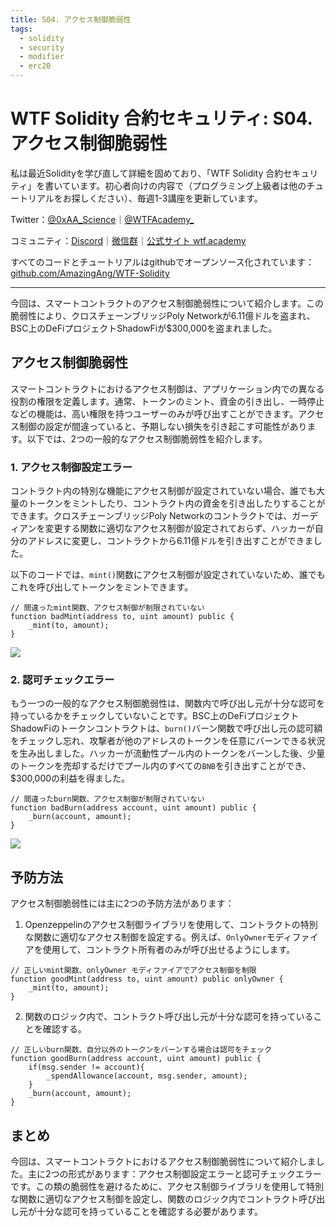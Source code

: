 ```yaml
---
title: S04. アクセス制御脆弱性
tags:
  - solidity
  - security
  - modifier
  - erc20
---
```


# WTF Solidity 合約セキュリティ: S04. アクセス制御脆弱性

私は最近Solidityを学び直して詳細を固めており、「WTF Solidity 合約セキュリティ」を書いています。初心者向けの内容で（プログラミング上級者は他のチュートリアルをお探しください）、毎週1-3講座を更新しています。

Twitter：[@0xAA_Science](https://twitter.com/0xAA_Science)｜[@WTFAcademy_](https://twitter.com/WTFAcademy_)

コミュニティ：[Discord](https://discord.gg/5akcruXrsk)｜[微信群](https://docs.google.com/forms/d/e/1FAIpQLSe4KGT8Sh6sJ7hedQRuIYirOoZK_85miz3dw7vA1-YjodgJ-A/viewform?usp=sf_link)｜[公式サイト wtf.academy](https://wtf.academy)

すべてのコードとチュートリアルはgithubでオープンソース化されています：[github.com/AmazingAng/WTF-Solidity](https://github.com/AmazingAng/WTF-Solidity)

---

今回は、スマートコントラクトのアクセス制御脆弱性について紹介します。この脆弱性により、クロスチェーンブリッジPoly Networkが6.11億ドルを盗まれ、BSC上のDeFiプロジェクトShadowFiが$300,000を盗まれました。

## アクセス制御脆弱性

スマートコントラクトにおけるアクセス制御は、アプリケーション内での異なる役割の権限を定義します。通常、トークンのミント、資金の引き出し、一時停止などの機能は、高い権限を持つユーザーのみが呼び出すことができます。アクセス制御の設定が間違っていると、予期しない損失を引き起こす可能性があります。以下では、2つの一般的なアクセス制御脆弱性を紹介します。

### 1. アクセス制御設定エラー

コントラクト内の特別な機能にアクセス制御が設定されていない場合、誰でも大量のトークンをミントしたり、コントラクト内の資金を引き出したりすることができます。クロスチェーンブリッジPoly Networkのコントラクトでは、ガーディアンを変更する関数に適切なアクセス制御が設定されておらず、ハッカーが自分のアドレスに変更し、コントラクトから6.11億ドルを引き出すことができました。

以下のコードでは、`mint()`関数にアクセス制御が設定されていないため、誰でもこれを呼び出してトークンをミントできます。

```solidity
// 間違ったmint関数、アクセス制御が制限されていない
function badMint(address to, uint amount) public {
    _mint(to, amount);
}
```

![](./img/S04-1.png)

### 2. 認可チェックエラー

もう一つの一般的なアクセス制御脆弱性は、関数内で呼び出し元が十分な認可を持っているかをチェックしていないことです。BSC上のDeFiプロジェクトShadowFiのトークンコントラクトは、`burn()`バーン関数で呼び出し元の認可額をチェックし忘れ、攻撃者が他のアドレスのトークンを任意にバーンできる状況を生み出しました。ハッカーが流動性プール内のトークンをバーンした後、少量のトークンを売却するだけでプール内のすべての`BNB`を引き出すことができ、$300,000の利益を得ました。

```solidity
// 間違ったburn関数、アクセス制御が制限されていない
function badBurn(address account, uint amount) public {
    _burn(account, amount);
}
```

![](./img/S04-2.png)

## 予防方法

アクセス制御脆弱性には主に2つの予防方法があります：

1. Openzeppelinのアクセス制御ライブラリを使用して、コントラクトの特別な関数に適切なアクセス制御を設定する。例えば、`OnlyOwner`モディファイアを使用して、コントラクト所有者のみが呼び出せるようにします。

  ```solidity
  // 正しいmint関数、onlyOwner モディファイアでアクセス制御を制限
  function goodMint(address to, uint amount) public onlyOwner {
      _mint(to, amount);
  }
  ```

2. 関数のロジック内で、コントラクト呼び出し元が十分な認可を持っていることを確認する。

  ```solidity
  // 正しいburn関数、自分以外のトークンをバーンする場合は認可をチェック
  function goodBurn(address account, uint amount) public {
      if(msg.sender != account){
          _spendAllowance(account, msg.sender, amount);
      }
      _burn(account, amount);
  }
  ```

## まとめ

今回は、スマートコントラクトにおけるアクセス制御脆弱性について紹介しました。主に2つの形式があります：アクセス制御設定エラーと認可チェックエラーです。この類の脆弱性を避けるために、アクセス制御ライブラリを使用して特別な関数に適切なアクセス制御を設定し、関数のロジック内でコントラクト呼び出し元が十分な認可を持っていることを確認する必要があります。
